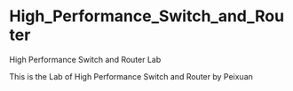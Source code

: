 # High_Performance_Switch_and_Router
High Performance Switch and Router Lab

This is the Lab of High Performance Switch and Router by Peixuan
